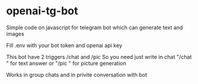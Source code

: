 # openai-tg-bot
Simple code on javascript for telegram bot which can generate text and images 

Fill .env with your bot token and openai api key

This bot have 2 triggers /chat and /pic
So you need just write in chat "/chat <your prompt>" for text answer or "/pic <your prompt>" for picture generation
  
  Works in group chats and in privite conversation with bot
